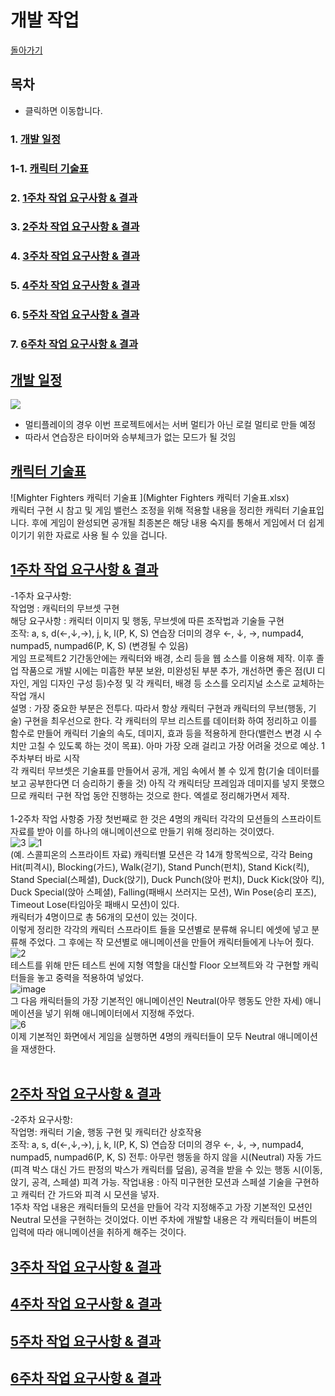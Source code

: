 # 개발 작업
[돌아가기](index.md)
## 목차 <a name='0'></a>
- 클릭하면 이동합니다.
### 1. [개발 일정](#1)
### 1-1. [캐릭터 기술표](#1-1)
### 2. [1주차 작업 요구사항 & 결과](#2)
### 3. [2주차 작업 요구사항 & 결과](#3)
### 4. [3주차 작업 요구사항 & 결과](#4)
### 5. [4주차 작업 요구사항 & 결과](#5)
### 6. [5주차 작업 요구사항 & 결과](#6)
### 7. [6주차 작업 요구사항 & 결과](#7)  

## [개발 일정](#0) <a name='1'></a>
![](https://user-images.githubusercontent.com/49381621/139174810-4c9ff4c7-b4e3-4e11-bd0f-eb25abbb97fe.PNG)

- 멀티플레이의 경우 이번 프로젝트에서는 서버 멀티가 아닌 로컬 멀티로 만들 예정
- 따라서 연습장은 타이머와 승부체크가 없는 모드가 될 것임

## [캐릭터 기술표](#0) <a name='1-1'></a>
![Mighter Fighters 캐릭터 기술표 ](Mighter Fighters 캐릭터 기술표.xlsx) <br>
캐릭터 구현 시 참고 및 게임 밸런스 조정을 위해
적용할 내용을 정리한 캐릭터 기술표입니다.
후에 게임이 완성되면 공개될 최종본은 해당 내용 숙지를 통해서 게임에서 더 쉽게 이기기 위한 자료로 사용 될 수 있을 겁니다.
<br>
## [1주차 작업 요구사항 & 결과](#0) <a name='2'></a>
-1주차 요구사항: <br>
작업명 : 캐릭터의 무브셋 구현 <br>
해당 요구사항 : 캐릭터 이미지 및 행동, 무브셋에 따른 조작법과 기술들 구현 <br>
조작: a, s, d(←,↓,→), j, k, l(P, K, S) 연습장 더미의 경우 ←, ↓, →, numpad4, numpad5, numpad6(P, K, S) (변경될 수 있음) <br>
게임 프로젝트2 기간동안에는 캐릭터와 배경, 소리 등을 웹 소스를 이용해 제작. 이후 졸업 작품으로 개발 시에는 미흡한 부분 보완, 미완성된 부분 추가, 개선하면 좋은 점(UI 디자인, 게임 디자인 구성 등)수정 및 각 캐릭터, 배경 등 소스를 오리지널 소스로 교체하는 작업 개시 <br>
설명 : 가장 중요한 부분은 전투다. 따라서 항상 캐릭터 구현과 캐릭터의 무브(행동, 기술) 구현을 최우선으로 한다. 각 캐릭터의 무브 리스트를 데이터화 하여 정리하고 이를 함수로 만들어 캐릭터 기술의 속도, 데미지, 효과 등을 적용하게 한다(밸런스 변경 시 수치만 고칠 수 있도록 하는 것이 목표). 아마 가장 오래 걸리고 가장 어려울 것으로 예상. 1주차부터 바로 시작 <br>
각 캐릭터 무브셋은 기술표를 만들어서 공개, 게임 속에서 볼 수 있게 함(기술 데이터를 보고 공부한다면 더 승리하기 좋을 것) 아직 각 캐릭터당 프레임과 데미지를 넣지 못했으므로 캐릭터 구현 작업 동안 진행하는 것으로 한다. 엑셀로 정리해가면서 제작.
<br><br>
1-2주차 작업 사항중 가장 첫번째로 한 것은 4명의 캐릭터 각각의 모션들의 스프라이트 자료를 받아 이를 하나의 애니메이션으로 만들기 위해 정리하는 것이였다.
<br>
![3](https://user-images.githubusercontent.com/49381621/140686469-a65d3260-c937-4d37-8750-e43d4168aa8f.PNG)
![1](https://user-images.githubusercontent.com/49381621/140686443-4397cc65-c489-48bc-b31e-0c59cc5a41a1.PNG)
<br>
(예. 스콜피온의 스프라이트 자료) 
캐릭터별 모션은 각 14개 항목씩으로, 각각 Being Hit(피격시), Blocking(가드), Walk(걷기), Stand Punch(펀치), Stand Kick(킥), Stand Special(스페셜), Duck(앉기), Duck Punch(앉아 펀치), Duck Kick(앉아 킥), Duck Special(앉아 스페셜), Falling(패배시 쓰러지는 모션), Win Pose(승리 포즈), Timeout Lose(타임아웃 패배시 모션)이 있다. <br>
캐릭터가 4명이므로 총 56개의 모션이 있는 것이다.<br>
이렇게 정리한 각각의 캐릭터 스프라이트 들을 모션별로 분류해 유니티 에셋에 넣고 분류해 주었다.
그 후에는 작 모션별로 애니메이션을 만들어 캐릭터들에게 나누어 줬다.
![2](https://user-images.githubusercontent.com/49381621/140686574-cc379c7c-ff05-4be2-b659-c9fa74da71cf.png)<br>
테스트를 위해 만든 테스트 씬에 지형 역할을 대신할 Floor 오브젝트와 각 구현할 캐릭터들을 놓고 중력을 적용하여 넣었다.<br>
![image](https://user-images.githubusercontent.com/49381621/140686722-a6581116-0a09-485b-b987-c2aa4bec423f.png)<br>
그 다음 캐릭터들의 가장 기본적인 애니메이션인 Neutral(아무 행동도 안한 자세) 애니메이션을 넣기 위해 애니메이터에서 지정해 주었다.<br>
![6](https://user-images.githubusercontent.com/49381621/140686808-cd4cbb3c-754f-40f7-8561-0e64242efaf5.PNG)<br>
이제 기본적인 화면에서 게임을 실행하면 4명의 캐릭터들이 모두 Neutral 애니메이션을 재생한다.
<br><br>
## [2주차 작업 요구사항 &  결과](#0) <a name='3'></a>
-2주차 요구사항: <br> 
작업명: 캐릭터 기술, 행동 구현 및 캐릭터간 상호작용 <br>
조작: a, s, d(←,↓,→), j, k, l(P, K, S) 연습장 더미의 경우 ←, ↓, →, numpad4, numpad5, numpad6(P, K, S)
전투: 아무런 행동을 하지 않을 시(Neutral) 자동 가드(피격 박스 대신 가드 판정의 박스가 캐릭터를 덮음), 공격을 받을 수 있는 행동 시(이동, 앉기, 공격, 스페셜) 피격 가능. 
작업내용 : 아직 미구현한 모션과 스페셜 기술을 구현하고 캐릭터 간 가드와 피격 시 모션을 넣자.
<br>
1주차 작업 내용은 캐릭터들의 모션을 만들어 각각 지정해주고 가장 기본적인 모션인 Neutral 모션을 구현하는 것이었다.
이번 주차에 개발할 내용은 각 캐릭터들이 버튼의 입력에 따라 애니메이션을 취하게 해주는 것이다.

## [3주차 작업 요구사항 &  결과](#0) <a name='4'></a>

## [4주차 작업 요구사항 &  결과](#0) <a name='5'></a>

## [5주차 작업 요구사항 &  결과](#0) <a name='6'></a>

## [6주차 작업 요구사항 &  결과](#0) <a name='7'></a>
